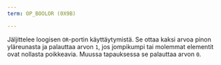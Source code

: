 ```yaml
---
term: OP_BOOLOR (0X9B)

---
```

Jäljittelee loogisen `OR`-portin käyttäytymistä. Se ottaa kaksi arvoa pinon yläreunasta ja palauttaa arvon `1`, jos jompikumpi tai molemmat elementit ovat nollasta poikkeavia. Muussa tapauksessa se palauttaa arvon `0`.